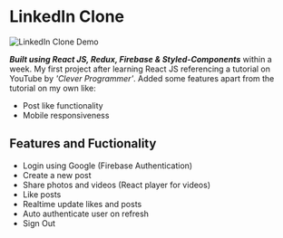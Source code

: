 # LinkedIn Clone

![LinkedIn Clone Demo](linkedin-gif.gif)

**_Built using React JS, Redux, Firebase & Styled-Components_** within a week. My first project after learning React JS referencing a tutorial on YouTube by _'Clever Programmer'_. Added some features apart from the tutorial on my own like:

-   Post like functionality
-   Mobile responsiveness

## Features and Fuctionality

-   Login using Google (Firebase Authentication)
-   Create a new post
-   Share photos and videos (React player for videos)
-   Like posts
-   Realtime update likes and posts
-   Auto authenticate user on refresh
-   Sign Out


